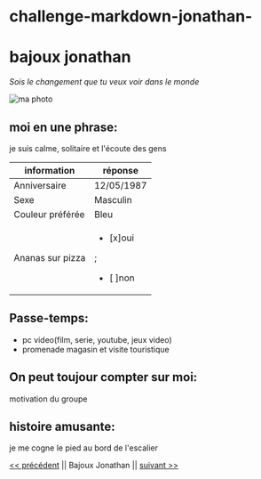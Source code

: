 # challenge-markdown-jonathan-

# bajoux jonathan

*Sois le changement que tu veux voir dans le monde*

![ma photo](https://scontent.fbru5-1.fna.fbcdn.net/v/t39.30808-6/315706952_1964001937130266_1577381836320780567_n.jpg?_nc_cat=110&ccb=1-7&_nc_sid=730e14&_nc_ohc=0y4Ipk_8XBwAX9D0xu4&_nc_ht=scontent.fbru5-1.fna&oh=00_AfDf5R0i2OJz8l4_wYnNwa82rU4DBsGndvFBkaGonucXPg&oe=63763097)

## moi en une phrase:
je suis calme, solitaire et l'écoute des gens 

|  information   |   réponse    |
|----------------|--------------|
|Anniversaire    |12/05/1987    |
|Sexe            |Masculin      |
|Couleur préférée|Bleu          |
|Ananas sur pizza|<ul><li>[x]oui</li></ul>; <ul><li>[ ]non</li></ul>|

## Passe-temps:
* pc
    video(film, serie, youtube, jeux video)
* promenade
    magasin et visite touristique

## On peut toujour compter sur moi:
motivation du groupe

## histoire amusante:
je me cogne le pied au bord de l'escalier

[<< précédent](https://github.com/manesjonathan) || Bajoux Jonathan || [suivant >>](https://github.com/LauraWlm)